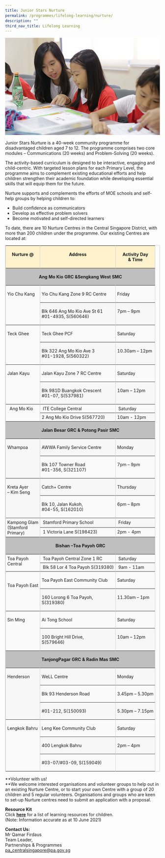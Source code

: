 ```yaml
---
title: Junior Stars Nurture
permalink: /programmes/lifelong-learning/nurture/
description: ""
third_nav_title: Lifelong Learning
---
```

![Junior Stars Nurture](/images/Programmes/a38z1106_opz5f62c838795f41f09f9d91389022b306.jpg)

Junior Stars Nurture is a 40-week community programme for disadvantaged children aged 7 to 12. The programme comprises two core modules – Communications (20 weeks) and Problem-Solving (20 weeks).

The activity-based curriculum is designed to be interactive, engaging and child-centric. With targeted lesson plans for each Primary Level, the programme aims to complement existing educational efforts and help children strengthen their academic foundation while developing essential skills that will equip them for the future.

Nurture supports and complements the efforts of MOE schools and self-help groups by helping children to:

*   Build confidence as communicators
*   Develop as effective problem solvers
*   Become motivated and self-directed learners

To date, there are 10 Nurture Centres in the Central Singapore District, with more than 200 children under the programme. Our existing Centres are located at:

<table border="1" cellspacing="0" cellpadding="0" style="width: 100%; border-collapse: collapse; table-layout: auto; vertical-align: top; margin-bottom: 15px; border: 1px solid rgb(204, 204, 204);"><tbody><tr style="background-color: rgb(250, 250, 250);"><td style="vertical-align: top; border-collapse: collapse; border-left: 1px solid rgb(204, 204, 204); border-right: 1px solid rgb(204, 204, 204); padding: 5px; white-space: nowrap; background-color: rgb(255, 242, 204);"><p style="text-align: center;"><strong style="font-weight: 700;">Nurture @</strong></p></td><td style="vertical-align: top; border-collapse: collapse; border-left: 1px solid rgb(204, 204, 204); border-right: 1px solid rgb(204, 204, 204); padding: 5px; white-space: nowrap; background-color: rgb(255, 242, 204);"><p style="text-align: center;"><strong style="font-weight: 700;">Address</strong></p></td><td style="vertical-align: top; border-collapse: collapse; border-left: 1px solid rgb(204, 204, 204); border-right: 1px solid rgb(204, 204, 204); padding: 5px; white-space: nowrap; background-color: rgb(255, 242, 204);"><p style="text-align: center;"><strong style="font-weight: 700;">Activity Day<br>&amp; Time</strong></p></td></tr><tr style="background-color: rgb(247, 247, 247);"><td colspan="3" style="vertical-align: top; border-collapse: collapse; border-left: 1px solid rgb(204, 204, 204); border-right: 1px solid rgb(204, 204, 204); padding: 5px; background-color: rgb(191, 191, 191);"><p style="text-align: center;"><strong style="font-weight: 700;">Ang Mo Kio GRC &amp;Sengkang West SMC</strong></p></td></tr><tr style="background-color: rgb(250, 250, 250);"><td valign="top" rowspan="2" style="vertical-align: top; border-collapse: collapse; border-left: 1px solid rgb(204, 204, 204); border-right: 1px solid rgb(204, 204, 204); padding: 5px; white-space: nowrap;"><p>Yio Chu Kang</p></td><td valign="bottom" style="vertical-align: top; border-collapse: collapse; border-left: 1px solid rgb(204, 204, 204); border-right: 1px solid rgb(204, 204, 204); padding: 5px; white-space: nowrap;"><p>Yio Chu Kang Zone 9 RC Centre</p></td><td valign="bottom" style="vertical-align: top; border-collapse: collapse; border-left: 1px solid rgb(204, 204, 204); border-right: 1px solid rgb(204, 204, 204); padding: 5px; white-space: nowrap;"><p>Friday</p></td></tr><tr style="background-color: rgb(247, 247, 247);"><td valign="bottom" style="vertical-align: top; border-collapse: collapse; border-left: 1px solid rgb(204, 204, 204); border-right: 1px solid rgb(204, 204, 204); padding: 5px; white-space: nowrap;"><p>Blk 646 Ang Mo Kio Ave St 61<br>#01-4935, S(560646)</p></td><td valign="bottom" style="vertical-align: top; border-collapse: collapse; border-left: 1px solid rgb(204, 204, 204); border-right: 1px solid rgb(204, 204, 204); padding: 5px; white-space: nowrap;"><p>7pm – 9pm</p></td></tr><tr style="background-color: rgb(250, 250, 250);"><td valign="top" rowspan="2" style="vertical-align: top; border-collapse: collapse; border-left: 1px solid rgb(204, 204, 204); border-right: 1px solid rgb(204, 204, 204); padding: 5px; white-space: nowrap;"><p>Teck Ghee</p></td><td valign="bottom" style="vertical-align: top; border-collapse: collapse; border-left: 1px solid rgb(204, 204, 204); border-right: 1px solid rgb(204, 204, 204); padding: 5px; white-space: nowrap;"><p>Teck Ghee PCF</p></td><td valign="bottom" style="vertical-align: top; border-collapse: collapse; border-left: 1px solid rgb(204, 204, 204); border-right: 1px solid rgb(204, 204, 204); padding: 5px; white-space: nowrap;"><p>Saturday</p></td></tr><tr style="background-color: rgb(247, 247, 247);"><td valign="bottom" style="vertical-align: top; border-collapse: collapse; border-left: 1px solid rgb(204, 204, 204); border-right: 1px solid rgb(204, 204, 204); padding: 5px; white-space: nowrap;"><p>Blk 322 Ang Mo Kio Ave 3<br>#01-1928, S(560322)</p></td><td valign="bottom" style="vertical-align: top; border-collapse: collapse; border-left: 1px solid rgb(204, 204, 204); border-right: 1px solid rgb(204, 204, 204); padding: 5px; white-space: nowrap;"><p>10.30am – 12pm</p></td></tr><tr style="background-color: rgb(250, 250, 250);"><td valign="top" rowspan="2" style="vertical-align: top; border-collapse: collapse; border-left: 1px solid rgb(204, 204, 204); border-right: 1px solid rgb(204, 204, 204); padding: 5px; white-space: nowrap;"><p>Jalan Kayu</p></td><td valign="bottom" style="vertical-align: top; border-collapse: collapse; border-left: 1px solid rgb(204, 204, 204); border-right: 1px solid rgb(204, 204, 204); padding: 5px; white-space: nowrap;"><p>Jalan Kayu Zone 7 RC Centre</p></td><td valign="bottom" style="vertical-align: top; border-collapse: collapse; border-left: 1px solid rgb(204, 204, 204); border-right: 1px solid rgb(204, 204, 204); padding: 5px; white-space: nowrap;"><p>Saturday</p></td></tr><tr style="background-color: rgb(247, 247, 247);"><td valign="bottom" style="vertical-align: top; border-collapse: collapse; border-left: 1px solid rgb(204, 204, 204); border-right: 1px solid rgb(204, 204, 204); padding: 5px; white-space: nowrap;"><p>Blk 981D Buangkok Crescent<br>#01-07, S(537981)</p></td><td valign="bottom" style="vertical-align: top; border-collapse: collapse; border-left: 1px solid rgb(204, 204, 204); border-right: 1px solid rgb(204, 204, 204); padding: 5px; white-space: nowrap;"><p>10am – 12pm</p></td></tr><tr style="background-color: rgb(250, 250, 250);"><td valign="top" rowspan="2" style="vertical-align: top; border-collapse: collapse; border-left: 1px solid rgb(204, 204, 204); border-right: 1px solid rgb(204, 204, 204); padding: 5px; white-space: nowrap;">&nbsp;&nbsp;Ang Mo Kio</td><td valign="bottom" style="vertical-align: top; border-collapse: collapse; border-left: 1px solid rgb(204, 204, 204); border-right: 1px solid rgb(204, 204, 204); padding: 5px; white-space: nowrap;">&nbsp;ITE College Central</td><td valign="bottom" style="vertical-align: top; border-collapse: collapse; border-left: 1px solid rgb(204, 204, 204); border-right: 1px solid rgb(204, 204, 204); padding: 5px; white-space: nowrap;">&nbsp;Saturday</td></tr><tr style="background-color: rgb(247, 247, 247);"><td valign="bottom" style="vertical-align: top; border-collapse: collapse; border-left: 1px solid rgb(204, 204, 204); border-right: 1px solid rgb(204, 204, 204); padding: 5px; white-space: nowrap;">2 Ang Mo Kio Drive S(567720)</td><td valign="bottom" style="vertical-align: top; border-collapse: collapse; border-left: 1px solid rgb(204, 204, 204); border-right: 1px solid rgb(204, 204, 204); padding: 5px; white-space: nowrap;">10am - 12pm&nbsp;</td></tr><tr style="background-color: rgb(250, 250, 250);"><td colspan="3" style="vertical-align: top; border-collapse: collapse; border-left: 1px solid rgb(204, 204, 204); border-right: 1px solid rgb(204, 204, 204); padding: 5px; background-color: rgb(191, 191, 191);"><p style="text-align: center;"><strong style="font-weight: 700;">Jalan Besar GRC &amp; Potong Pasir SMC</strong></p></td></tr><tr style="background-color: rgb(247, 247, 247);"><td valign="top" rowspan="2" style="vertical-align: top; border-collapse: collapse; border-left: 1px solid rgb(204, 204, 204); border-right: 1px solid rgb(204, 204, 204); padding: 5px; white-space: nowrap;"><p>Whampoa</p></td><td valign="bottom" style="vertical-align: top; border-collapse: collapse; border-left: 1px solid rgb(204, 204, 204); border-right: 1px solid rgb(204, 204, 204); padding: 5px; white-space: nowrap;"><p>AWWA Family Service Centre</p></td><td valign="bottom" style="vertical-align: top; border-collapse: collapse; border-left: 1px solid rgb(204, 204, 204); border-right: 1px solid rgb(204, 204, 204); padding: 5px; white-space: nowrap;"><p>Monday</p></td></tr><tr style="background-color: rgb(250, 250, 250);"><td valign="bottom" style="vertical-align: top; border-collapse: collapse; border-left: 1px solid rgb(204, 204, 204); border-right: 1px solid rgb(204, 204, 204); padding: 5px; white-space: nowrap;"><p>Blk 107 Towner Road<br>#01-356, S(321107)</p></td><td valign="bottom" style="vertical-align: top; border-collapse: collapse; border-left: 1px solid rgb(204, 204, 204); border-right: 1px solid rgb(204, 204, 204); padding: 5px; white-space: nowrap;"><p>7pm – 9pm</p></td></tr><tr style="background-color: rgb(247, 247, 247);"><td valign="top" rowspan="2" style="vertical-align: top; border-collapse: collapse; border-left: 1px solid rgb(204, 204, 204); border-right: 1px solid rgb(204, 204, 204); padding: 5px; white-space: nowrap;"><p>Kreta Ayer<br>– Kim Seng</p></td><td valign="bottom" style="vertical-align: top; border-collapse: collapse; border-left: 1px solid rgb(204, 204, 204); border-right: 1px solid rgb(204, 204, 204); padding: 5px; white-space: nowrap;"><p>Catch+ Centre</p></td><td valign="bottom" style="vertical-align: top; border-collapse: collapse; border-left: 1px solid rgb(204, 204, 204); border-right: 1px solid rgb(204, 204, 204); padding: 5px; white-space: nowrap;"><p>Thursday</p></td></tr><tr style="background-color: rgb(250, 250, 250);"><td valign="bottom" style="vertical-align: top; border-collapse: collapse; border-left: 1px solid rgb(204, 204, 204); border-right: 1px solid rgb(204, 204, 204); padding: 5px; white-space: nowrap;"><p>Blk 10, Jalan Kukoh,<br>#04-55, S(162010)</p></td><td valign="bottom" style="vertical-align: top; border-collapse: collapse; border-left: 1px solid rgb(204, 204, 204); border-right: 1px solid rgb(204, 204, 204); padding: 5px; white-space: nowrap;"><p>6pm – 8pm</p></td></tr><tr style="background-color: rgb(247, 247, 247);"><td valign="top" rowspan="2" style="vertical-align: top; border-collapse: collapse; border-left: 1px solid rgb(204, 204, 204); border-right: 1px solid rgb(204, 204, 204); padding: 5px; white-space: nowrap;">Kampong Glam<br>(Stamford<br>Primary)<br></td><td valign="bottom" style="vertical-align: top; border-collapse: collapse; border-left: 1px solid rgb(204, 204, 204); border-right: 1px solid rgb(204, 204, 204); padding: 5px; white-space: nowrap;">&nbsp;Stamford Primary School</td><td valign="bottom" style="vertical-align: top; border-collapse: collapse; border-left: 1px solid rgb(204, 204, 204); border-right: 1px solid rgb(204, 204, 204); padding: 5px; white-space: nowrap;">&nbsp;Friday</td></tr><tr style="background-color: rgb(250, 250, 250);"><td valign="bottom" style="vertical-align: top; border-collapse: collapse; border-left: 1px solid rgb(204, 204, 204); border-right: 1px solid rgb(204, 204, 204); padding: 5px; white-space: nowrap;">&nbsp;1 Victoria Lane S(198423)<br></td><td valign="bottom" style="vertical-align: top; border-collapse: collapse; border-left: 1px solid rgb(204, 204, 204); border-right: 1px solid rgb(204, 204, 204); padding: 5px; white-space: nowrap;">2pm - 4pm</td></tr><tr style="background-color: rgb(247, 247, 247);"><td colspan="3" style="vertical-align: top; border-collapse: collapse; border-left: 1px solid rgb(204, 204, 204); border-right: 1px solid rgb(204, 204, 204); padding: 5px; background-color: rgb(191, 191, 191);"><p style="text-align: center;"><strong style="font-weight: 700;">Bishan –Toa Payoh GRC</strong></p></td></tr><tr style="background-color: rgb(250, 250, 250);"><td valign="top" rowspan="2" style="vertical-align: top; border-collapse: collapse; border-left: 1px solid rgb(204, 204, 204); border-right: 1px solid rgb(204, 204, 204); padding: 5px; white-space: nowrap;">Toa Payoh<br>Central<br></td><td valign="bottom" style="vertical-align: top; border-collapse: collapse; border-left: 1px solid rgb(204, 204, 204); border-right: 1px solid rgb(204, 204, 204); padding: 5px; white-space: nowrap;">&nbsp;Toa Payoh Central Zone 1 RC</td><td valign="bottom" style="vertical-align: top; border-collapse: collapse; border-left: 1px solid rgb(204, 204, 204); border-right: 1px solid rgb(204, 204, 204); padding: 5px; white-space: nowrap;">&nbsp;Saturday<br></td></tr><tr style="background-color: rgb(247, 247, 247);"><td valign="bottom" style="vertical-align: top; border-collapse: collapse; border-left: 1px solid rgb(204, 204, 204); border-right: 1px solid rgb(204, 204, 204); padding: 5px; white-space: nowrap;">&nbsp;Blk 58 Lor 4 Toa Payoh S(319380)<br></td><td valign="bottom" style="vertical-align: top; border-collapse: collapse; border-left: 1px solid rgb(204, 204, 204); border-right: 1px solid rgb(204, 204, 204); padding: 5px; white-space: nowrap;">&nbsp;9am - 11am<br></td></tr><tr style="background-color: rgb(250, 250, 250);"><td valign="top" rowspan="2" style="vertical-align: top; border-collapse: collapse; border-left: 1px solid rgb(204, 204, 204); border-right: 1px solid rgb(204, 204, 204); padding: 5px; white-space: nowrap;">&nbsp;<br><p>Toa Payoh East</p></td><td valign="bottom" style="vertical-align: top; border-collapse: collapse; border-left: 1px solid rgb(204, 204, 204); border-right: 1px solid rgb(204, 204, 204); padding: 5px; white-space: nowrap;"><p>Toa Payoh East Community Club</p></td><td valign="bottom" style="vertical-align: top; border-collapse: collapse; border-left: 1px solid rgb(204, 204, 204); border-right: 1px solid rgb(204, 204, 204); padding: 5px; white-space: nowrap;"><p>Saturday</p></td></tr><tr style="background-color: rgb(247, 247, 247);"><td valign="bottom" style="vertical-align: top; border-collapse: collapse; border-left: 1px solid rgb(204, 204, 204); border-right: 1px solid rgb(204, 204, 204); padding: 5px; white-space: nowrap;"><p>160 Lorong 6 Toa Payoh,<br>S(319380)</p></td><td valign="bottom" style="vertical-align: top; border-collapse: collapse; border-left: 1px solid rgb(204, 204, 204); border-right: 1px solid rgb(204, 204, 204); padding: 5px; white-space: nowrap;"><p>11.30am – 1pm</p></td></tr><tr style="background-color: rgb(250, 250, 250);"><td valign="top" rowspan="2" style="vertical-align: top; border-collapse: collapse; border-left: 1px solid rgb(204, 204, 204); border-right: 1px solid rgb(204, 204, 204); padding: 5px; white-space: nowrap;"><p>Sin Ming</p></td><td valign="bottom" style="vertical-align: top; border-collapse: collapse; border-left: 1px solid rgb(204, 204, 204); border-right: 1px solid rgb(204, 204, 204); padding: 5px; white-space: nowrap;"><p>Ai Tong School</p></td><td valign="bottom" style="vertical-align: top; border-collapse: collapse; border-left: 1px solid rgb(204, 204, 204); border-right: 1px solid rgb(204, 204, 204); padding: 5px; white-space: nowrap;"><p>Saturday</p></td></tr><tr style="background-color: rgb(247, 247, 247);"><td valign="bottom" style="vertical-align: top; border-collapse: collapse; border-left: 1px solid rgb(204, 204, 204); border-right: 1px solid rgb(204, 204, 204); padding: 5px; white-space: nowrap;"><p>100 Bright Hill Drive,<br>S(579646)</p></td><td valign="bottom" style="vertical-align: top; border-collapse: collapse; border-left: 1px solid rgb(204, 204, 204); border-right: 1px solid rgb(204, 204, 204); padding: 5px; white-space: nowrap;"><p>10am – 12pm</p></td></tr><tr style="background-color: rgb(250, 250, 250);"><td colspan="3" style="vertical-align: top; border-collapse: collapse; border-left: 1px solid rgb(204, 204, 204); border-right: 1px solid rgb(204, 204, 204); padding: 5px; background-color: rgb(191, 191, 191);"><p style="text-align: center;"><strong style="font-weight: 700;">TanjongPagar GRC &amp; Radin Mas SMC</strong></p></td></tr><tr style="background-color: rgb(247, 247, 247);"><td valign="top" rowspan="3" style="vertical-align: top; border-collapse: collapse; border-left: 1px solid rgb(204, 204, 204); border-right: 1px solid rgb(204, 204, 204); padding: 5px; white-space: nowrap;"><p>Henderson</p></td><td valign="bottom" style="vertical-align: top; border-collapse: collapse; border-left: 1px solid rgb(204, 204, 204); border-right: 1px solid rgb(204, 204, 204); padding: 5px; white-space: nowrap;"><p>WeLL Centre</p></td><td valign="bottom" style="vertical-align: top; border-collapse: collapse; border-left: 1px solid rgb(204, 204, 204); border-right: 1px solid rgb(204, 204, 204); padding: 5px; white-space: nowrap;"><p>Monday</p></td></tr><tr style="background-color: rgb(250, 250, 250);"><td valign="bottom" style="vertical-align: top; border-collapse: collapse; border-left: 1px solid rgb(204, 204, 204); border-right: 1px solid rgb(204, 204, 204); padding: 5px; white-space: nowrap;"><p>Blk 93 Henderson Road</p></td><td valign="bottom" style="vertical-align: top; border-collapse: collapse; border-left: 1px solid rgb(204, 204, 204); border-right: 1px solid rgb(204, 204, 204); padding: 5px; white-space: nowrap;"><p>3.45pm – 5.30pm</p></td></tr><tr style="background-color: rgb(247, 247, 247);"><td valign="bottom" style="vertical-align: top; border-collapse: collapse; border-left: 1px solid rgb(204, 204, 204); border-right: 1px solid rgb(204, 204, 204); padding: 5px; white-space: nowrap;"><p>#01-212, S(150093)</p></td><td valign="bottom" style="vertical-align: top; border-collapse: collapse; border-left: 1px solid rgb(204, 204, 204); border-right: 1px solid rgb(204, 204, 204); padding: 5px; white-space: nowrap;"><p>5.30pm – 7.15pm</p></td></tr><tr style="background-color: rgb(250, 250, 250);"><td valign="top" rowspan="3" style="vertical-align: top; border-collapse: collapse; border-left: 1px solid rgb(204, 204, 204); border-right: 1px solid rgb(204, 204, 204); padding: 5px; white-space: nowrap;"><p>Lengkok Bahru</p></td><td valign="bottom" style="vertical-align: top; border-collapse: collapse; border-left: 1px solid rgb(204, 204, 204); border-right: 1px solid rgb(204, 204, 204); padding: 5px; white-space: nowrap;"><p>Leng Kee Community Club</p></td><td valign="bottom" style="vertical-align: top; border-collapse: collapse; border-left: 1px solid rgb(204, 204, 204); border-right: 1px solid rgb(204, 204, 204); padding: 5px; white-space: nowrap;"><p>Saturday</p></td></tr><tr style="background-color: rgb(247, 247, 247);"><td valign="bottom" style="vertical-align: top; border-collapse: collapse; border-left: 1px solid rgb(204, 204, 204); border-right: 1px solid rgb(204, 204, 204); padding: 5px; white-space: nowrap;"><p>400 Lengkok Bahru</p></td><td valign="bottom" style="vertical-align: top; border-collapse: collapse; border-left: 1px solid rgb(204, 204, 204); border-right: 1px solid rgb(204, 204, 204); padding: 5px; white-space: nowrap;"><p>2pm – 4pm</p></td></tr><tr style="background-color: rgb(250, 250, 250);"><td valign="bottom" style="vertical-align: top; border-collapse: collapse; border-left: 1px solid rgb(204, 204, 204); border-right: 1px solid rgb(204, 204, 204); padding: 5px; white-space: nowrap;"><p>#03-07/#03-09, S(159049)</p></td><td valign="bottom" style="vertical-align: top; border-collapse: collapse; border-left: 1px solid rgb(204, 204, 204); border-right: 1px solid rgb(204, 204, 204); padding: 5px; white-space: nowrap;">&nbsp;</td></tr></tbody></table>

**Volunteer with us!  
**We welcome interested organisations and volunteer groups to help out in an existing Nurture Centre, or to start your own Centre with a group of 20 children and 5 regular volunteers. Organisations and groups who are keen to set-up Nurture centres need to submit an application with a proposal.  
  
**Resource Kit**  
Click&nbsp;[**here**](https://www-cdc-gov-sg-admin.cwp.sg/docs/librariesprovider2/documents-cscdc/resources/online-learning-resource-booklet-for-kids!-(3-12-years-old)---june-2021-edition.pdf?sfvrsn=9b2502b6_2)&nbsp;for a list of learning resources for children.  
(Note: Information accurate as at 10 June 2021)

**Contact Us:**  
Mr Qamar Firdaus  
Team Leader,&nbsp;  
Partnerships &amp; Programmes  
[pa\_centralsingapore@pa.gov.sg](mailto:pa_centralsingapore@pa.gov.sg)